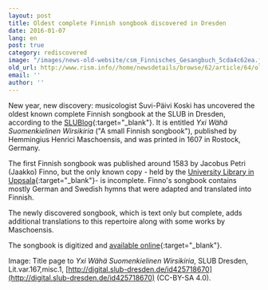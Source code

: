 ```yaml
---
layout: post
title: Oldest complete Finnish songbook discovered in Dresden
date: 2016-01-07
lang: en
post: true
category: rediscovered
image: "/images/news-old-website/csm_Finnisches_Gesangbuch_5cda4c62ea.jpg"
old_url: http://www.rism.info//home/newsdetails/browse/62/article/64/oldest-complete-finnish-songbook-discovered-in-dresden.html
email: ''
author: ''
---
```



New year, new discovery: musicologist Suvi-Päivi Koski has uncovered the oldest known complete Finnish songbook at the SLUB in Dresden, according to the [SLUBlog](http://blog.slub-dresden.de/beitrag/2016/01/04/aeltestes-vollstaendiges-finnisches-gesangbuch-entdeckt/){:target="_blank"}. It is entitled _Yxi Wähä Suomenkielinen Wirsikiria_ ("A small Finnish songbook"), published by Hemmingius Henrici Maschoensis, and was printed in 1607 in Rostock, Germany.

The first Finnish songbook was published around 1583 by Jacobus Petri (Jaakko) Finno, but the only known copy - held by the [University Library in Uppsala](http://www.uu.se/en/){:target="_blank"}- is incomplete. Finno's songbook contains mostly German and Swedish hymns that were adapted and translated into Finnish.

The newly discovered songbook, which is text only but complete, adds additional translations to this repertoire along with some works by Maschoensis.

The songbook is digitized and [available online](http://digital.slub-dresden.de/werkansicht/dlf/114166/1/){:target="_blank"}.

Image: Title page to _Yxi Wähä Suomenkielinen Wirsikiria_, SLUB Dresden, Lit.var.167,misc.1, [http://digital.slub-dresden.de/id425718670](http://digital.slub-dresden.de/id425718670) (CC-BY-SA 4.0).


